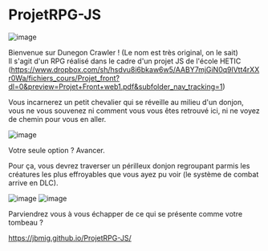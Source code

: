# ProjetRPG-JS

![image](https://user-images.githubusercontent.com/59602265/164637057-aa4dbcc5-555e-44b0-a97e-48a4c9660e32.png)

Bienvenue sur Dunegon Crawler ! (Le nom est très original, on le sait)
<br>
Il s'agit d'un RPG réalisé dans le cadre d'un projet JS de l'école HETIC (https://www.dropbox.com/sh/hsdvu8i6bkaw6w5/AABY7mjGiN0q9lVtt4rXXr0Wa/fichiers_cours/Projet_front?dl=0&preview=Projet+Front+web1.pdf&subfolder_nav_tracking=1)

Vous incarnerez un petit chevalier qui se réveille au milieu d'un donjon, vous ne vous souvenez ni comment vous vous êtes retrouvé ici, ni ne voyez de chemin pour vous en aller.

![image](https://user-images.githubusercontent.com/59602265/164642975-515ff363-870d-4c9c-8476-4ba657d20a96.png)

Votre seule option ? Avancer.

Pour ça, vous devrez traverser un périlleux donjon regroupant parmis les créatures les plus effroyables que vous ayez pu voir (le système de combat arrive en DLC).

![image](https://user-images.githubusercontent.com/59602265/164643736-a681880b-f937-4486-b13e-9d9c09b9d16b.png)
![image](https://user-images.githubusercontent.com/59602265/164643757-beb90680-0376-473e-b2d7-7181286bfb2a.png)

Parviendrez vous à vous échapper de ce qui se présente comme votre tombeau ?

https://jbmig.github.io/ProjetRPG-JS/
